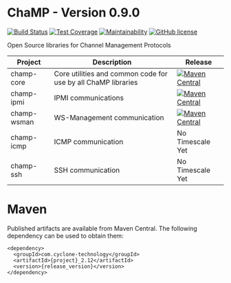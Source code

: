 # ChaMP - Version 0.9.0
[![Build Status](https://travis-ci.org/CycloneTechnology/ChaMP.svg?branch=master)](https://travis-ci.org/CycloneTechnology/ChaMP)
[![Test Coverage](https://api.codeclimate.com/v1/badges/ddf930e663192487d22c/test_coverage)](https://codeclimate.com/github/CycloneTechnology/ChaMP/test_coverage)
[![Maintainability](https://api.codeclimate.com/v1/badges/ddf930e663192487d22c/maintainability)](https://codeclimate.com/github/CycloneTechnology/ChaMP/maintainability)
[![GitHub license](https://img.shields.io/github/license/CycloneTechnology/ChaMP.svg)](https://github.com/CycloneTechnology/ChaMP/blob/master/LICENSE)


Open Source libraries for Channel Management Protocols

| Project       | Description | Release |
| ------------- | ----------- | ------ |
| champ-core    | Core utilities and common code for use by all ChaMP libraries | [![Maven Central](https://maven-badges.herokuapp.com/maven-central/com.cyclone-technology/champ-core_2.12/badge.svg)](https://maven-badges.herokuapp.com/maven-central/com.cyclone-technology/champ-core_2.12) |
| champ-ipmi    | IPMI communications | [![Maven Central](https://maven-badges.herokuapp.com/maven-central/com.cyclone-technology/champ-ipmi_2.12/badge.svg)](https://maven-badges.herokuapp.com/maven-central/com.cyclone-technology/champ-ipmi_2.12) |
| champ-wsman   | WS-Management communication | [![Maven Central](https://maven-badges.herokuapp.com/maven-central/com.cyclone-technology/champ-wsman_2.12/badge.svg)](https://maven-badges.herokuapp.com/maven-central/com.cyclone-technology/champ-wsman_2.12) |
| champ-icmp    | ICMP communication | No Timescale Yet |
| champ-ssh     | SSH communication | No Timescale Yet |

# Maven

Published artifacts are available from Maven Central. The following dependency can be used to obtain them:

    <dependency>
      <groupId>com.cyclone-technology</groupId>
      <artifactId>{project}_2.12</artifactId>
      <version>{release_version}</version>
    </dependency>
